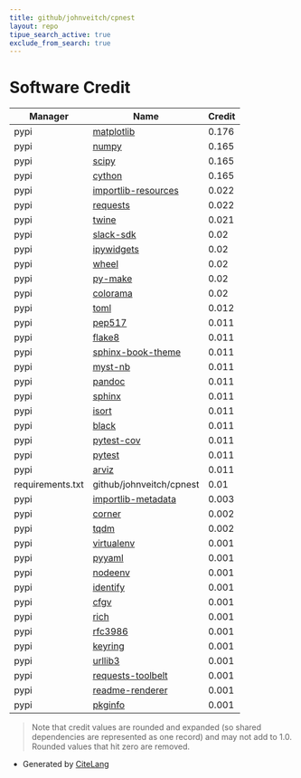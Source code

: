 ```yaml
---
title: github/johnveitch/cpnest
layout: repo
tipue_search_active: true
exclude_from_search: true
---
```

# Software Credit

|Manager|Name|Credit|
|-------|----|------|
|pypi|[matplotlib](https://matplotlib.org)|0.176|
|pypi|[numpy](https://www.numpy.org)|0.165|
|pypi|[scipy](https://www.scipy.org)|0.165|
|pypi|[cython](http://cython.org/)|0.165|
|pypi|[importlib-resources](https://pypi.org/project/importlib-resources)|0.022|
|pypi|[requests](https://pypi.org/project/requests)|0.022|
|pypi|[twine](https://twine.readthedocs.io/)|0.021|
|pypi|[slack-sdk](https://pypi.org/project/slack-sdk)|0.02|
|pypi|[ipywidgets](https://pypi.org/project/ipywidgets)|0.02|
|pypi|[wheel](https://pypi.org/project/wheel)|0.02|
|pypi|[py-make](https://pypi.org/project/py-make)|0.02|
|pypi|[colorama](https://pypi.org/project/colorama)|0.02|
|pypi|[toml](https://pypi.org/project/toml)|0.012|
|pypi|[pep517](https://github.com/pypa/pep517)|0.011|
|pypi|[flake8](https://github.com/pycqa/flake8)|0.011|
|pypi|[sphinx-book-theme](https://sphinx-book-theme.readthedocs.io)|0.011|
|pypi|[myst-nb](https://github.com/executablebooks/myst-nb)|0.011|
|pypi|[pandoc](https://pypi.org/project/pandoc)|0.011|
|pypi|[sphinx](https://pypi.org/project/sphinx)|0.011|
|pypi|[isort](https://pypi.org/project/isort)|0.011|
|pypi|[black](https://pypi.org/project/black)|0.011|
|pypi|[pytest-cov](https://pypi.org/project/pytest-cov)|0.011|
|pypi|[pytest](https://pypi.org/project/pytest)|0.011|
|pypi|[arviz](https://pypi.org/project/arviz)|0.011|
|requirements.txt|github/johnveitch/cpnest|0.01|
|pypi|[importlib-metadata](https://pypi.org/project/importlib-metadata)|0.003|
|pypi|[corner](https://corner.readthedocs.io)|0.002|
|pypi|[tqdm](https://tqdm.github.io)|0.002|
|pypi|[virtualenv](https://pypi.org/project/virtualenv)|0.001|
|pypi|[pyyaml](https://pypi.org/project/pyyaml)|0.001|
|pypi|[nodeenv](https://pypi.org/project/nodeenv)|0.001|
|pypi|[identify](https://pypi.org/project/identify)|0.001|
|pypi|[cfgv](https://pypi.org/project/cfgv)|0.001|
|pypi|[rich](https://pypi.org/project/rich)|0.001|
|pypi|[rfc3986](https://pypi.org/project/rfc3986)|0.001|
|pypi|[keyring](https://pypi.org/project/keyring)|0.001|
|pypi|[urllib3](https://pypi.org/project/urllib3)|0.001|
|pypi|[requests-toolbelt](https://pypi.org/project/requests-toolbelt)|0.001|
|pypi|[readme-renderer](https://pypi.org/project/readme-renderer)|0.001|
|pypi|[pkginfo](https://pypi.org/project/pkginfo)|0.001|


> Note that credit values are rounded and expanded (so shared dependencies are represented as one record) and may not add to 1.0. Rounded values that hit zero are removed.


- Generated by [CiteLang](https://github.com/vsoch/citelang)
